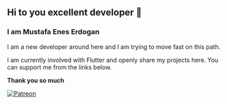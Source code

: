 ## Hi to you excellent developer 👋

### I am Mustafa Enes Erdogan
I am a new developer around here and I am trying to move fast on this path.

I am currently involved with Flutter and openly share my projects here. You can support me from the links below.

**Thank you so much**

[![Patreon](https://i.hizliresim.com/44qZRa.jpg "Patreon")](https://www.patreon.com/m_eneserdogan "Patreon")